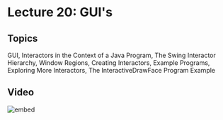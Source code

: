 # Lecture 20: GUI's

## Topics

GUI, Interactors in the Context of a Java Program, The Swing Interactor 
Hierarchy, Window Regions, Creating Interactors, Example Programs, Exploring 
More Interactors, The InteractiveDrawFace Program Example 

## Video

![embed](https://www.youtube.com/embed/b8OLOWWxvx0?rel=0)

